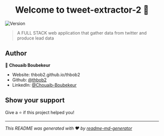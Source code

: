 <h1 align="center">Welcome to tweet-extractor-2 👋</h1>
<p>
  <img alt="Version" src="https://img.shields.io/badge/version-1.0-blue.svg?cacheSeconds=2592000" />
</p>

> A FULL STACK web application that gather data from twitter and produce lead data

## Author

👤 **Chouaib Boubekeur**

* Website: thbob2.github.io/thbob2
* Github: [@thbob2](https://github.com/thbob2)
* LinkedIn: [@Chouaib-Boubekeur](https://linkedin.com/in/Chouaib-Boubekeur)

## Show your support

Give a ⭐️ if this project helped you!

***
_This README was generated with ❤️ by [readme-md-generator](https://github.com/kefranabg/readme-md-generator)_